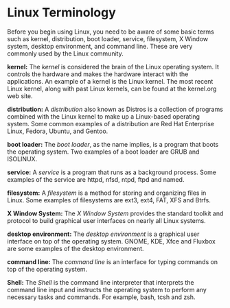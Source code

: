 # Linux Terminology #
Before you begin using Linux, you need to be aware of some basic terms such as kernel, distribution, boot loader, service, filesystem, X Window system, desktop environment, and command line. These are very commonly used by the Linux community.

**kernel:**
The *kernel* is considered the brain of the Linux operating system. It controls the hardware and makes the hardware interact with the applications. An example of a kernel is the Linux kernel. The most recent Linux kernel, along with past Linux kernels, can be found at the kernel.org web site.

**distribution:**
A *distribution* also known as Distros is a collection of programs combined with the Linux kernel to make up a Linux-based operating system. Some common examples of a distribution are Red Hat Enterprise Linux, Fedora, Ubuntu, and Gentoo.

**boot loader:**
The *boot loader*, as the name implies, is a program that boots the operating system. Two examples of a boot loader are GRUB and ISOLINUX.

**service:**
A *service* is a program that runs as a background process. Some examples of the service are httpd, nfsd, ntpd, ftpd and named.

**filesystem:**
A *filesystem* is a method for storing and organizing files in Linux. Some examples of filesystems are ext3, ext4, FAT, XFS and Btrfs.

**X Window System:**
The *X Window System* provides the standard toolkit and protocol to build graphical user interfaces on nearly all Linux systems.

**desktop environment:**
The *desktop environment* is a graphical user interface on top of the operating system. GNOME, KDE, Xfce and Fluxbox are some examples of the desktop environment.

**command line:**
The *command line* is an interface for typing commands on top of the operating system.

**Shell:**
The *Shell* is the command line interpreter that interprets the command line input and instructs the operating system to perform any necessary tasks and commands. For example, bash, tcsh and zsh.